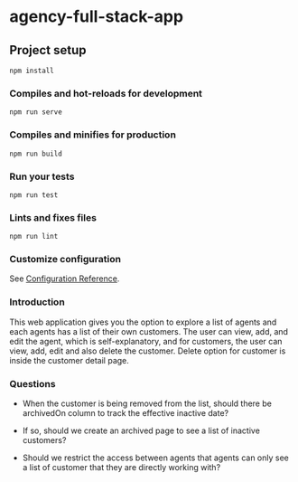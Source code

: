 # agency-full-stack-app

## Project setup
```
npm install
```

### Compiles and hot-reloads for development
```
npm run serve
```

### Compiles and minifies for production
```
npm run build
```

### Run your tests
```
npm run test
```

### Lints and fixes files
```
npm run lint
```

### Customize configuration
See [Configuration Reference](https://cli.vuejs.org/config/).

### Introduction

This web application gives you the option to explore a list of agents and each agents has a list of their own customers. The user can view, add, and edit the agent, which is self-explanatory, and for customers, the user can view, add, edit and also delete the customer. Delete option for customer is inside the customer detail page.

### Questions

- When the customer is being removed from the list, should there be archivedOn column to track the effective inactive date?

- If so, should we create an archived page to see a list of inactive customers?

- Should we restrict the access between agents that agents can only see a list of customer that they are directly working with?